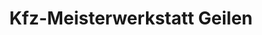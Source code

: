 ---
title: "Kfz-Meisterwerkstatt Geilen"
url: /kerken/kfz-meisterwerkstatt-geilen/
shop: Autowerkstatt
---
